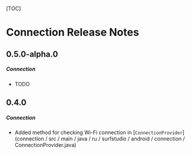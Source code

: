 [TOC]
# Connection Release Notes
## 0.5.0-alpha.0
##### Connection
* TODO
## 0.4.0
##### Connection
* Added method for checking Wi-Fi connection in [`ConnectionProvider`] (connection / src / main / java / ru / surfstudio / android / connection / ConnectionProvider.java)